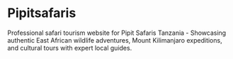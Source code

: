 # Pipitsafaris
Professional safari tourism website for Pipit Safaris Tanzania - Showcasing authentic East African wildlife adventures, Mount Kilimanjaro expeditions, and cultural tours with expert local guides.
